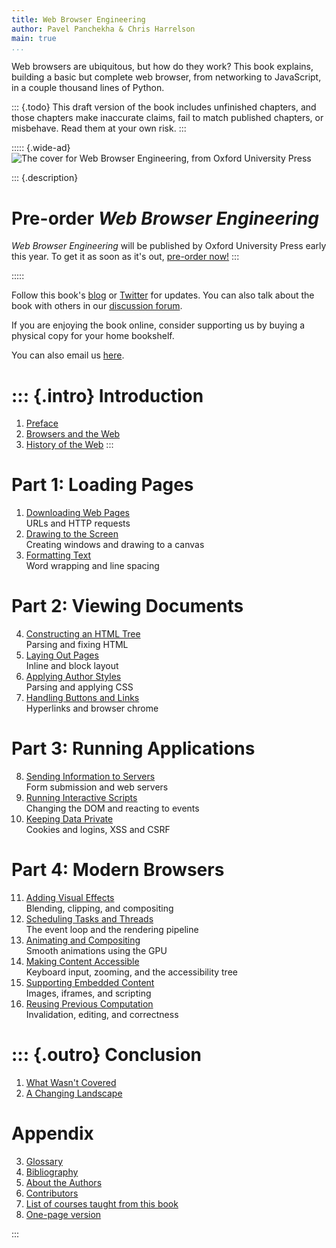 ```yaml
---
title: Web Browser Engineering
author: Pavel Panchekha & Chris Harrelson
main: true
...
```


Web browsers are ubiquitous, but how do they work? This book explains,
building a basic but complete web browser, from networking to
JavaScript, in a couple thousand lines of Python.

::: {.todo}
This draft version of the book includes unfinished chapters, and those
chapters make inaccurate claims, fail to match published chapters, or
misbehave. Read them at your own risk.
:::

::::: {.wide-ad}
![The cover for Web Browser Engineering, from Oxford University Press](im/cover.jpg)

::: {.description}
# Pre-order _Web Browser Engineering_

_Web Browser Engineering_ will be published by Oxford University
Press early this year. To get it as soon as it's out,
[pre-order now!](https://global.oup.com/academic/product/web-browser-engineering-9780198913863)
:::

:::::

Follow this book's [blog](https://browserbook.substack.com/archive) or
[Twitter](https://twitter.com/browserbook) for updates. You can also
talk about the book with others in our [discussion forum][forum].

[forum]: https://github.com/browserengineering/book/discussions

If you are enjoying the book online, consider supporting us by buying a
physical copy for your home bookshelf.

You can also email us [here](mailto:author@browser.engineering).

::: {.intro}
Introduction
============

1. [Preface](preface.md)
2. [Browsers and the Web](intro.md)
3. [History of the Web](history.md)
:::

Part 1: Loading Pages
=====================

1. [Downloading Web Pages](http.md)\
    URLs and HTTP requests
2. [Drawing to the Screen](graphics.md)\
    Creating windows and drawing to a canvas
3. [Formatting Text](text.md)\
    Word wrapping and line spacing

Part 2: Viewing Documents
=========================

4. [Constructing an HTML Tree](html.md)\
    Parsing and fixing HTML
5. [Laying Out Pages](layout.md)\
    Inline and block layout
6. [Applying Author Styles](styles.md)\
    Parsing and applying CSS
7. [Handling Buttons and Links](chrome.md)\
    Hyperlinks and browser chrome

Part 3: Running Applications
============================

8. [Sending Information to Servers](forms.md)\
    Form submission and web servers
9. [Running Interactive Scripts](scripts.md)\
    Changing the DOM and reacting to events
10. [Keeping Data Private](security.md)\
    Cookies and logins, XSS and CSRF

Part 4: Modern Browsers
=======================

11. [Adding Visual Effects](visual-effects.md)\
    Blending, clipping, and compositing
12. [Scheduling Tasks and Threads](scheduling.md)\
    The event loop and the rendering pipeline
13. [Animating and Compositing](animations.md)\
    Smooth animations using the GPU
14. [Making Content Accessible](accessibility.md)\
    Keyboard input, zooming, and the accessibility tree
15. [Supporting Embedded Content](embeds.md)\
    Images, iframes, and scripting
16. [Reusing Previous Computation](invalidation.md)\
    Invalidation, editing, and correctness

::: {.outro}
Conclusion
==========

1. [What Wasn't Covered](skipped.md)
2. [A Changing Landscape](change.md)

Appendix
========

3. [Glossary](glossary.md)
4. [Bibliography](bibliography.md)
5. [About the Authors](about.md)
6. [Contributors](/thanks)
7. [List of courses taught from this book](classes.md)
8. [One-page version](onepage.md)

:::
